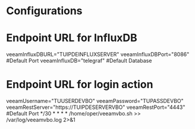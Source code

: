 ##
# Configurations
##
# Endpoint URL for InfluxDB
veeamInfluxDBURL="TUIPDEINFLUXSERVER"
veeamInfluxDBPort="8086" #Default Port
veeamInfluxDB="telegraf" #Default Database

# Endpoint URL for login action
veeamUsername="TUUSERDEVBO"
veeamPassword="TUPASSDEVBO"
veeamRestServer="https://TUIPDESERVERVBO"
veeamRestPort="4443" #Default Port
*/30 * * * * /home/oper/veeamvbo.sh >> /var/log/veeamvbo.log 2>&1
